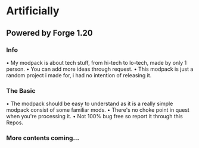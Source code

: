# Artificially
## Powered by Forge 1.20

### Info
• My modpack is about tech stuff, from hi-tech to lo-tech, made by only 1 person.
• You can add more ideas through request.
• This modpack is just a random project i made for, i had no intention of releasing it.
### The Basic
• The modpack should be easy to understand as it is a really simple modpack consist of some familiar mods.
• There's no choke point in quest when you're processing it.
• Not 100% bug free so report it through this Repos.
### More contents coming...
